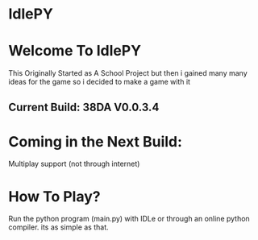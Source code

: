 # IdlePY
<h1> Welcome To IdlePY</h1>
<p>This Originally Started as A School Project but then i gained many many ideas for the game so i decided to make a game with it</p>

## Current Build: 38DA V0.0.3.4

# Coming in the Next Build:
Multiplay support (not through internet)


# How To Play?
Run the python program (main.py) with IDLe or through an online python compiler. its as simple as that.

